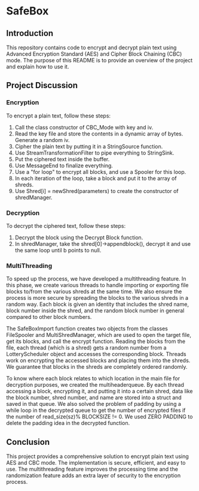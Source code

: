 # SafeBox
## Introduction
This repository contains code to encrypt and decrypt plain text using Advanced Encryption Standard (AES) and Cipher Block Chaining (CBC) mode. The purpose of this README is to provide an overview of the project and explain how to use it.

## Project Discussion 
### Encryption
To encrypt a plain text, follow these steps:

1. Call the class constructor of CBC_Mode with key and iv.
2. Read the key file and store the contents in a dynamic array of bytes. Generate a random iv.
3. Cipher the plain text by putting it in a StringSource function.
4. Use StreamTransformationFilter to pipe everything to StringSink.
5. Put the ciphered text inside the buffer.
6. Use MessageEnd to finalize everything.
7. Use a "for loop" to encrypt all blocks, and use a Spooler for this loop.
8. In each iteration of the loop, take a block and put it to the array of shreds.
9. Use Shred[i] = newShred(parameters) to create the constructor of shredManager.

### Decryption
To decrypt the ciphered text, follow these steps:

1. Decrypt the block using the Decrypt Block function.
2. In shredManager, take the shred[0]->appendblock(), decrypt it and use the same loop until b points to null.

### MultiThreading
To speed up the process, we have developed a multithreading feature. In this phase, we create various threads to handle importing or exporting file blocks to/from the various shreds at the same time. We also ensure the process is more secure by spreading the blocks to the various shreds in a random way. Each block is given an identity that includes the shred name, block number inside the shred, and the random block number in general compared to other block numbers.

The SafeBoxImport function creates two objects from the classes FileSpooler and MultiShredManager, which are used to open the target file, get its blocks, and call the encrypt function. Reading the blocks from the file, each thread (which is a shred) gets a random number from a LotteryScheduler object and accesses the corresponding block. Threads work on encrypting the accessed blocks and placing them into the shreds. We guarantee that blocks in the shreds are completely ordered randomly.

To know where each block relates to which location in the main file for decryption purposes, we created the multiheaderqueue. By each thread accessing a block, encrypting it, and putting it into a certain shred, data like the block number, shred number, and name are stored into a struct and saved in that queue. We also solved the problem of padding by using a while loop in the decrypted queue to get the number of encrypted files if the number of read_size(sz)% BLOCKSIZE != 0. We used ZERO PADDING to delete the padding idea in the decrypted function.

## Conclusion
This project provides a comprehensive solution to encrypt plain text using AES and CBC mode. The implementation is secure, efficient, and easy to use. The multithreading feature improves the processing time and the randomization feature adds an extra layer of security to the encryption process.
